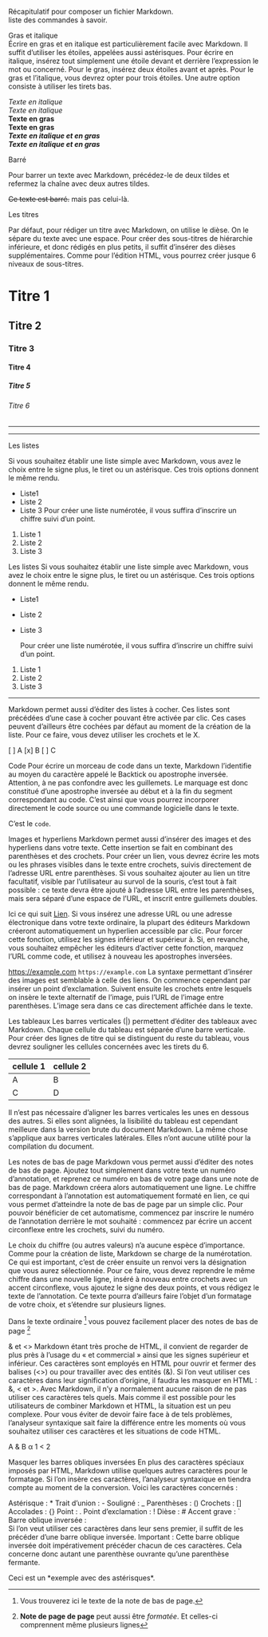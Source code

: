 Récapitulatif pour composer un fichier Markdown.  
liste des commandes à savoir.

Gras et italique  
Écrire en gras et en italique est particulièrement facile avec Markdown. Il suffit d’utiliser les étoiles, appelées aussi astérisques. Pour écrire en italique, insérez tout simplement une étoile devant et derrière l’expression le mot ou concerné. Pour le gras, insérez deux étoiles avant et après. Pour le gras et l’italique, vous devrez opter pour trois étoiles. Une autre option consiste à utiliser les tirets bas.

_Texte en italique_  
_Texte en italique_  
**Texte en gras**  
**Texte en gras**  
**_Texte en italique et en gras_**  
**_Texte en italique et en gras_**

Barré

Pour barrer un texte avec Markdown, précédez-le de deux tildes et refermez la chaîne avec deux autres tildes.

~~Ce texte est barré.~~ mais pas celui-là.

Les titres

Par défaut, pour rédiger un titre avec Markdown, on utilise le dièse. On le sépare du texte avec une espace. Pour créer des sous-titres de hiérarchie inférieure, et donc rédigés en plus petits, il suffit d’insérer des dièses supplémentaires. Comme pour l’édition HTML, vous pourrez créer jusque 6 niveaux de sous-titres.

# Titre 1

## Titre 2

### Titre 3

#### Titre 4

##### Titre 5

###### Titre 6

---

---

Les listes

Si vous souhaitez établir une liste simple avec Markdown, vous avez le choix entre le signe plus, le tiret ou un astérisque. Ces trois options donnent le même rendu.

- Liste1
- Liste 2
- Liste 3
  Pour créer une liste numérotée, il vous suffira d’inscrire un chiffre suivi d’un point.

1. Liste 1
2. Liste 2
3. Liste 3

Les listes
Si vous souhaitez établir une liste simple avec Markdown, vous avez le choix entre le signe plus, le tiret ou un astérisque. Ces trois options donnent le même rendu.

- Liste1
- Liste 2
- Liste 3

  Pour créer une liste numérotée, il vous suffira d’inscrire un chiffre suivi d’un point.

1. Liste 1
2. Liste 2
3. Liste 3

---

Markdown permet aussi d’éditer des listes à cocher. Ces listes sont précédées d’une case à cocher pouvant être activée par clic. Ces cases peuvent d’ailleurs être cochées par défaut au moment de la création de la liste. Pour ce faire, vous devez utiliser les crochets et le X.

[ ] A
[x] B
[ ] C

Code
Pour écrire un morceau de code dans un texte, Markdown l’identifie au moyen du caractère appelé le Backtick ou apostrophe inversée. Attention, à ne pas confondre avec les guillemets. Le marquage est donc constitué d’une apostrophe inversée au début et à la fin du segment correspondant au code. C’est ainsi que vous pourrez incorporer directement le code source ou une commande logicielle dans le texte.

C’est le `code`.

Images et hyperliens
Markdown permet aussi d’insérer des images et des hyperliens dans votre texte. Cette insertion se fait en combinant des parenthèses et des crochets. Pour créer un lien, vous devrez écrire les mots ou les phrases visibles dans le texte entre crochets, suivis directement de l’adresse URL entre parenthèses. Si vous souhaitez ajouter au lien un titre facultatif, visible par l’utilisateur au survol de la souris, c’est tout à fait possible : ce texte devra être ajouté à l’adresse URL entre les parenthèses, mais sera séparé d’une espace de l’URL, et inscrit entre guillemets doubles.

Ici ce qui suit [Lien](https://example.com/ "titre de lien optionnel").
Si vous insérez une adresse URL ou une adresse électronique dans votre texte ordinaire, la plupart des éditeurs Markdown créeront automatiquement un hyperlien accessible par clic. Pour forcer cette fonction, utilisez les signes inférieur et supérieur à. Si, en revanche, vous souhaitez empêcher les éditeurs d’activer cette fonction, marquez l’URL comme code, et utilisez à nouveau les apostrophes inversées.

<https://example.com>
`https://example.com`
La syntaxe permettant d’insérer des images est semblable à celle des liens. On commence cependant par insérer un point d’exclamation. Suivent ensuite les crochets entre lesquels on insère le texte alternatif de l’image, puis l’URL de l’image entre parenthèses. L’image sera dans ce cas directement affichée dans le texte.

Les tableaux
Les barres verticales (|) permettent d’éditer des tableaux avec Markdown. Chaque cellule du tableau est séparée d’une barre verticale. Pour créer des lignes de titre qui se distinguent du reste du tableau, vous devrez souligner les cellules concernées avec les tirets du 6.

| cellule 1 | cellule 2 |
| --------- | --------- |
| A         | B         |
| C         | D         |

Il n’est pas nécessaire d’aligner les barres verticales les unes en dessous des autres. Si elles sont alignées, la lisibilité du tableau est cependant meilleure dans la version brute du document Markdown. La même chose s’applique aux barres verticales latérales. Elles n’ont aucune utilité pour la compilation du document.

Les notes de bas de page
Markdown vous permet aussi d’éditer des notes de bas de page. Ajoutez tout simplement dans votre texte un numéro d’annotation, et reprenez ce numéro en bas de votre page dans une note de bas de page. Markdown créera alors automatiquement une ligne. Le chiffre correspondant à l’annotation est automatiquement formaté en lien, ce qui vous permet d’atteindre la note de bas de page par un simple clic. Pour pouvoir bénéficier de cet automatisme, commencez par inscrire le numéro de l’annotation derrière le mot souhaité : commencez par écrire un accent circonflexe entre les crochets, suivi du numéro.

Le choix du chiffre (ou autres valeurs) n’a aucune espèce d’importance. Comme pour la création de liste, Markdown se charge de la numérotation. Ce qui est important, c’est de créer ensuite un renvoi vers la désignation que vous aurez sélectionnée. Pour ce faire, vous devez reprendre le même chiffre dans une nouvelle ligne, inséré à nouveau entre crochets avec un accent circonflexe, vous ajoutez le signe des deux points, et vous rédigez le texte de l’annotation. Ce texte pourra d’ailleurs faire l’objet d’un formatage de votre choix, et s’étendre sur plusieurs lignes.

Dans le texte ordinaire [^1] vous pouvez facilement placer des notes de bas de page [^2]
[^1]: Vous trouverez ici le texte de la note de bas de page.
[^2]: **Note de page de page** peut aussi être _formatée_.
Et celles-ci comprennent même plusieurs lignes

& et <>
Markdown étant très proche de HTML, il convient de regarder de plus près à l’usage du « et commercial » ainsi que les signes supérieur et inférieur. Ces caractères sont employés en HTML pour ouvrir et fermer des balises (<>) ou pour travailler avec des entités (&). Si l’on veut utiliser ces caractères dans leur signification d’origine, il faudra les masquer en HTML : &, < et >. Avec Markdown, il n’y a normalement aucune raison de ne pas utiliser ces caractères tels quels. Mais comme il est possible pour les utilisateurs de combiner Markdown et HTML, la situation est un peu complexe. Pour vous éviter de devoir faire face à de tels problèmes, l’analyseur syntaxique sait faire la différence entre les moments où vous souhaitez utiliser ces caractères et les situations de code HTML.

A & B
&alpha;
1 < 2

<p>
Masquer les barres obliques inversées
En plus des caractères spéciaux imposés par HTML, Markdown utilise quelques autres caractères pour le formatage. Si l’on insère ces caractères, l’analyseur syntaxique en tiendra compte au moment de la conversion. Voici les caractères concernés :

Astérisque : \*
Trait d’union : -
Souligné : \_
Parenthèses : ()
Crochets : []
Accolades : {}
Point : .
Point d’exclamation : !
Dièse : #
Accent grave : `
Barre oblique inversée : \
Si l’on veut utiliser ces caractères dans leur sens premier, il suffit de les précéder d’une barre oblique inversée. Important : Cette barre oblique inversée doit impérativement précéder chacun de ces caractères. Cela concerne donc autant une parenthèse ouvrante qu’une parenthèse fermante.

Ceci est un \*exemple avec des astérisques\*.

